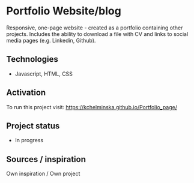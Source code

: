 # Portfolio Website/blog
Responsive, one-page website - created as a portfolio containing other projects.
Includes the ability to download a file with CV and links to social media pages (e.g. Linkedin, Github).

## Technologies
* Javascript, HTML, CSS

## Activation
To run this project visit: https://kchelminska.github.io/Portfolio_page/

## Project status
* In progress

## Sources / inspiration
Own inspiration / Own project
